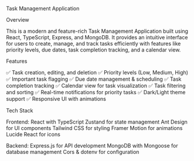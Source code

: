 Task Management Application

Overview

This is a modern and feature-rich Task Management Application built using React, TypeScript, Express, and MongoDB. It provides an intuitive interface for users to create, manage, and track tasks efficiently with features like priority levels, due dates, task completion tracking, and a calendar view.

Features

✅ Task creation, editing, and deletion
✅ Priority levels (Low, Medium, High)
✅ Important task flagging
✅ Due date management & scheduling
✅ Task completion tracking
✅ Calendar view for task visualization
✅ Task filtering and sorting
✅ Real-time notifications for priority tasks
✅ Dark/Light theme support
✅ Responsive UI with animations

Tech Stack

Frontend:
React with TypeScript
Zustand for state management
Ant Design for UI components
Tailwind CSS for styling
Framer Motion for animations
Lucide React for icons

Backend:
Express.js for API development
MongoDB with Mongoose for database management
Cors & dotenv for configuration

